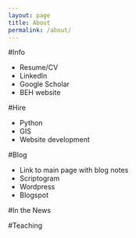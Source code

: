 ```yaml
---
layout: page
title: About
permalink: /about/
---
```


<!--This is the base Jekyll theme. You can find out more info about customizing your Jekyll theme, as well as basic Jekyll usage documentation at [jekyllrb.com](http://jekyllrb.com/)

You can find the source code for the Jekyll new theme at: [github.com/jglovier/jekyll-new](https://github.com/jglovier/jekyll-new)

You can find the source code for Jekyll at [github.com/jekyll/jekyll](https://github.com/jekyll/jekyll)
-->

#Info
* Resume/CV
* LinkedIn
* Google Scholar
* BEH website

#Hire
* Python
* GIS
* Website development

#Blog
* Link to main page with blog notes
* Scriptogram
* Wordpress
* Blogspot

#In the News


#Teaching